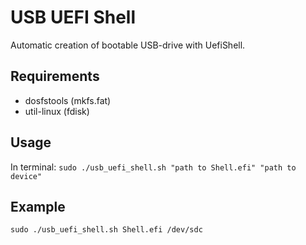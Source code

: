 # USB UEFI Shell
Automatic creation of bootable USB-drive with UefiShell.
## Requirements
* dosfstools (mkfs.fat)
* util-linux (fdisk)
## Usage
In terminal: `sudo ./usb_uefi_shell.sh "path to Shell.efi" "path to device"`
## Example
`sudo ./usb_uefi_shell.sh Shell.efi /dev/sdc`

